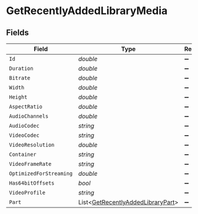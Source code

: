 # GetRecentlyAddedLibraryMedia


## Fields

| Field                                                                                     | Type                                                                                      | Required                                                                                  | Description                                                                               | Example                                                                                   |
| ----------------------------------------------------------------------------------------- | ----------------------------------------------------------------------------------------- | ----------------------------------------------------------------------------------------- | ----------------------------------------------------------------------------------------- | ----------------------------------------------------------------------------------------- |
| `Id`                                                                                      | *double*                                                                                  | :heavy_minus_sign:                                                                        | N/A                                                                                       | 120345                                                                                    |
| `Duration`                                                                                | *double*                                                                                  | :heavy_minus_sign:                                                                        | N/A                                                                                       | 7474422                                                                                   |
| `Bitrate`                                                                                 | *double*                                                                                  | :heavy_minus_sign:                                                                        | N/A                                                                                       | 3623                                                                                      |
| `Width`                                                                                   | *double*                                                                                  | :heavy_minus_sign:                                                                        | N/A                                                                                       | 1920                                                                                      |
| `Height`                                                                                  | *double*                                                                                  | :heavy_minus_sign:                                                                        | N/A                                                                                       | 804                                                                                       |
| `AspectRatio`                                                                             | *double*                                                                                  | :heavy_minus_sign:                                                                        | N/A                                                                                       | 2.35                                                                                      |
| `AudioChannels`                                                                           | *double*                                                                                  | :heavy_minus_sign:                                                                        | N/A                                                                                       | 6                                                                                         |
| `AudioCodec`                                                                              | *string*                                                                                  | :heavy_minus_sign:                                                                        | N/A                                                                                       | ac3                                                                                       |
| `VideoCodec`                                                                              | *string*                                                                                  | :heavy_minus_sign:                                                                        | N/A                                                                                       | h264                                                                                      |
| `VideoResolution`                                                                         | *double*                                                                                  | :heavy_minus_sign:                                                                        | N/A                                                                                       | 1080                                                                                      |
| `Container`                                                                               | *string*                                                                                  | :heavy_minus_sign:                                                                        | N/A                                                                                       | mp4                                                                                       |
| `VideoFrameRate`                                                                          | *string*                                                                                  | :heavy_minus_sign:                                                                        | N/A                                                                                       | 24p                                                                                       |
| `OptimizedForStreaming`                                                                   | *double*                                                                                  | :heavy_minus_sign:                                                                        | N/A                                                                                       | 0                                                                                         |
| `Has64bitOffsets`                                                                         | *bool*                                                                                    | :heavy_minus_sign:                                                                        | N/A                                                                                       |                                                                                           |
| `VideoProfile`                                                                            | *string*                                                                                  | :heavy_minus_sign:                                                                        | N/A                                                                                       | high                                                                                      |
| `Part`                                                                                    | List<[GetRecentlyAddedLibraryPart](../../Models/Requests/GetRecentlyAddedLibraryPart.md)> | :heavy_minus_sign:                                                                        | N/A                                                                                       |                                                                                           |